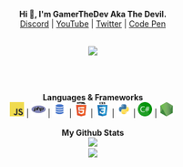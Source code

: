 <p align='center'>
  <b>Hi 👋, I'm GamerTheDev Aka The Devil.</b><br>
  <a href="https://discord.io/Devildevelopments">Discord</a> |
  <a href="https://www.youtube.com/channel/UCG7jgQ3gniRVh87sbK9Wu4Q">YouTube</a> |
  <a href="https://twitter.com/DevilDevelopme1">Twitter</a> |
  <a href="https://codepen.io/gamerthedev">Code Pen</a>
</p>

<p align="center"><br>
  <a href="https://github.com/GamerTheDev">
    <img src="https://lanyard.cnrad.dev/api/757844939345494077"/>
     </a>
</p>

<br><br>
<p align="center">
	<b>Languages & Frameworks</b>
	<br>
	<code><img height="25" src="https://raw.githubusercontent.com/github/explore/80688e429a7d4ef2fca1e82350fe8e3517d3494d/topics/javascript/javascript.png"></code>&nbsp;|
	<code><img height="25" src="https://raw.githubusercontent.com/github/explore/80688e429a7d4ef2fca1e82350fe8e3517d3494d/topics/php/php.png"></code>&nbsp;|
	<code><img height="25" src="https://raw.githubusercontent.com/github/explore/80688e429a7d4ef2fca1e82350fe8e3517d3494d/topics/sql/sql.png"></code>&nbsp;|
	<code><img height="25" src="https://raw.githubusercontent.com/github/explore/80688e429a7d4ef2fca1e82350fe8e3517d3494d/topics/html/html.png"></code>&nbsp;|
	<code><img height="25" src="https://raw.githubusercontent.com/github/explore/80688e429a7d4ef2fca1e82350fe8e3517d3494d/topics/css/css.png"></code>&nbsp;|
	<code><img height="25" src="https://raw.githubusercontent.com/github/explore/80688e429a7d4ef2fca1e82350fe8e3517d3494d/topics/python/python.png"></code>&nbsp;|
	<code><img height="25" src="https://raw.githubusercontent.com/github/explore/80688e429a7d4ef2fca1e82350fe8e3517d3494d/topics/csharp/csharp.png"></code>&nbsp;|
	<code><img height="25" src="https://raw.githubusercontent.com/github/explore/80688e429a7d4ef2fca1e82350fe8e3517d3494d/topics/nodejs/nodejs.png"></code>&nbsp;
	<br><br>
	<b>My Github Stats</b><br>
    	<img src="https://github-readme-streak-stats.herokuapp.com/?user=GamerTheDev&theme=dark&hide_border=true">
	<br>
	<img src="https://github-readme-stats.vercel.app/api?username=GamerTheDev&include_all_commits=true&show_icons=true&hide_border=true&hide_title=true&count_private=true&theme=dark">
	<br>

